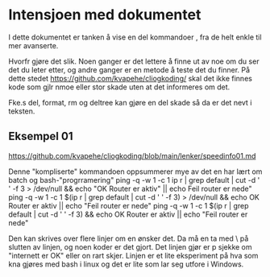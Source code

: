 # Intensjoen med dokumentet
I dette dokumentet er tanken å vise en del kommandoer , fra de helt enkle til mer avanserte.

Hvorfr gjøre det slik. Noen ganger er det lettere å finne ut av noe om du ser det du leter etter, og andre ganger er en metode å teste det du finner.
På dette stedet https://github.com/kvapehe/cliogkoding/ skal det ikke finnes kode som gjlr nmoe eller stor skade uten at det informeres om det.

Fke.s del, format, rm og deltree kan gjøre en del skade så da er det nevt i teksten.

## Eksempel 01
https://github.com/kvapehe/cliogkoding/blob/main/lenker/speedinfo01.md

Denne "kompliserte" kommandoen oppsummerer mye av det en har lært om batch og bash-"progrramering" 
ping -q -w 1 -c 1 ip r | grep default | cut -d ' ' -f 3 > /dev/null && echo "OK Router er aktiv" || echo Feil router er nede" ping -q -w 1 -c 1 $(ip r | grep default | cut -d ' ' -f 3) > /dev/null && echo OK Router er aktiv || echo "Feil router er nede" ping -q -w 1 -c 1 $(ip r | grep default | cut -d ' ' -f 3) && echo OK Router er aktiv || echo "Feil router er nede"

Den kan skrives over flere linjer om en ønsker det. Da må en ta med \ på slutten av linjen, og noen koder er det gjort.
Det linjen gjør er p sjekke om "internett er OK" eller on rart skjer. Linjen er et lite eksperiment på hva som kna gjøres med bash i linux og det er lite som lar seg utfore i Windows.
